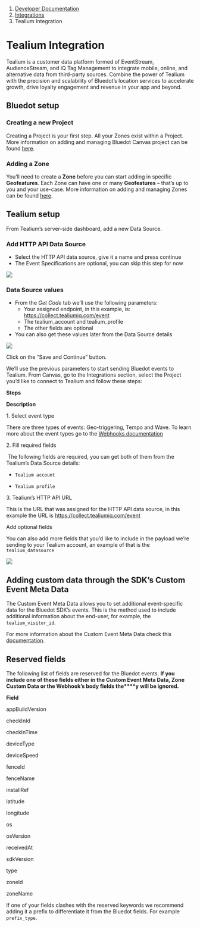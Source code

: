 1.  [Developer Documentation](https://docs.bluedot.io)
2.  [Integrations](https://docs.bluedot.io/integrations/)
3.  Tealium Integration

Tealium Integration
===================

Tealium is a customer data platform formed of EventStream, AudienceStream, and iQ Tag Management to integrate mobile, online, and alternative data from third-party sources. Combine the power of Tealium with the precision and scalability of Bluedot’s location services to accelerate growth, drive loyalty engagement and revenue in your app and beyond.

Bluedot setup
-------------

### Creating a new Project

Creating a Project is your first step. All your Zones exist within a Project. More information on adding and managing Bluedot Canvas project can be found [here](https://docs.bluedot.io/canvas/creating-a-new-project/).

### Adding a Zone

You’ll need to create a **Zone** before you can start adding in specific **Geofeatures**. Each Zone can have one or many **Geofeatures** – that’s up to you and your use-case. More information on adding and managing Zones can be found [here](https://docs.bluedot.io/canvas/add-a-new-zone/).

Tealium setup
-------------

From Tealium’s server-side dashboard, add a new Data Source.

### Add HTTP API Data Source

*   Select the HTTP API data source, give it a name and press continue
*   The Event Specifications are optional, you can skip this step for now

![](https://docs.bluedot.io/wp-content/uploads/2021/11/tealium_select_data_source-1024x818.jpg)

### Data Source values

*   From the _Get Code_ tab we’ll use the following parameters:
    *   Your assigned endpoint, in this example, is: https://collect.tealiumiq.com/event
    *   The tealium\_account and tealium\_profile
    *   The other fields are optional
*   You can also get these values later from the Data Source details

![](https://docs.bluedot.io/wp-content/uploads/2021/11/tealium_data_source_params.jpg)

Click on the “Save and Continue” button.

We’ll use the previous parameters to start sending Bluedot events to Tealium. From Canvas, go to the Integrations section, select the Project you’d like to connect to Tealium and follow these steps:

**Steps**

**Description**

1\. Select event type

There are three types of events: Geo-triggering, Tempo and Wave. To learn more about the event types go to the [Webhooks documentation](https://docs.bluedot.io/webhooks/)

2\. Fill required fields

 The following fields are required, you can get both of them from the Tealium’s Data Source details:

*   `Tealium account`

*   `Tealium profile`

3\. Tealium’s HTTP API URL

This is the URL that was assigned for the HTTP API data source, in this example the URL is https://collect.tealiumiq.com/event

Add optional fields

You can also add more fields that you’d like to include in the payload we’re sending to your Tealium account, an example of that is the `tealium_datasource`

![](https://docs.bluedot.io/wp-content/uploads/2022/03/tealium_configuration_form-1024x765.jpg)

Adding custom data through the SDK’s Custom Event Meta Data
-----------------------------------------------------------

The Custom Event Meta Data allows you to set additional event-specific data for the Bluedot SDK’s events. This is the method used to include additional information about the end-user, for example, the `tealium_visitor_id`.

For more information about the Custom Event Meta Data check this [documentation](https://docs.bluedot.io/custom-event-metadata/).

Reserved fields
---------------

The following list of fields are reserved for the Bluedot events. **If you include one of these fields either in the Custom Event Meta Data, Zone Custom Data or the Webhook’s body fields the****y** **will be ignored.**

**Field**

appBuildVersion

checkInId

checkInTime

deviceType

deviceSpeed

fenceId

fenceName

installRef

latitude

longitude

os

osVersion

receivedAt

sdkVersion

type

zoneId

zoneName

If one of your fields clashes with the reserved keywords we recommend adding it a prefix to differentiate it from the Bluedot fields. For example `prefix_type`.